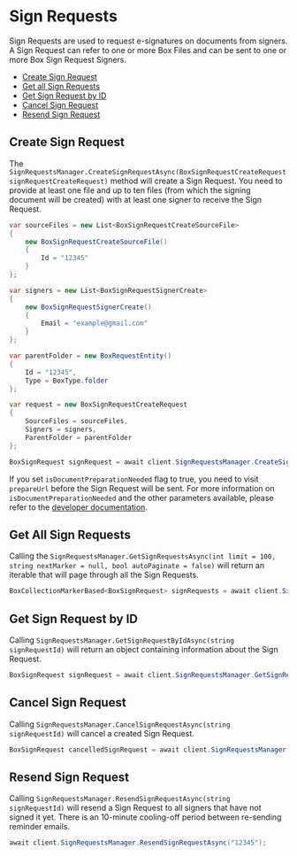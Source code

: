 Sign Requests
==================

Sign Requests are used to request e-signatures on documents from signers.  
A Sign Request can refer to one or more Box Files and can be sent to one or more Box Sign Request Signers.

<!-- START doctoc generated TOC please keep comment here to allow auto update -->
<!-- DON'T EDIT THIS SECTION, INSTEAD RE-RUN doctoc TO UPDATE -->


- [Create Sign Request](#create-sign-request)
- [Get all Sign Requests](#get-all-sign-requests)
- [Get Sign Request by ID](#get-sign-request-by-id)
- [Cancel Sign Request](#cancel-sign-request)
- [Resend Sign Request](#resend-sign-request)

<!-- END doctoc generated TOC please keep comment here to allow auto update -->

Create Sign Request
------------------------

The `SignRequestsManager.CreateSignRequestAsync(BoxSignRequestCreateRequest signRequestCreateRequest)`
method will create a Sign Request. You need to provide at least one file and up to ten files (from which the signing document will be created) with at least one signer to receive the Sign Request.

<!-- sample post_sign_requests -->
```c#
var sourceFiles = new List<BoxSignRequestCreateSourceFile>
{
    new BoxSignRequestCreateSourceFile()
    {
        Id = "12345"
    }
};

var signers = new List<BoxSignRequestSignerCreate>
{
    new BoxSignRequestSignerCreate()
    {
        Email = "example@gmail.com"
    }
};

var parentFolder = new BoxRequestEntity()
{
    Id = "12345",
    Type = BoxType.folder
};

var request = new BoxSignRequestCreateRequest
{
    SourceFiles = sourceFiles,
    Signers = signers,
    ParentFolder = parentFolder
};

BoxSignRequest signRequest = await client.SignRequestsManager.CreateSignRequestAsync(request);
```

If you set ```isDocumentPreparationNeeded``` flag to true, you need to visit ```prepareUrl``` before the Sign Request will be sent. 
For more information on ```isDocumentPreparationNeeded``` and the other parameters available, please refer to the [developer documentation](https://developer.box.com/guides/sign-request/).

Get All Sign Requests
------------------------

Calling the `SignRequestsManager.GetSignRequestsAsync(int limit = 100, string nextMarker = null, bool autoPaginate = false)`
will return an iterable that will page through all the Sign Requests.

<!-- sample get_sign_requests -->
```c#
BoxCollectionMarkerBased<BoxSignRequest> signRequests = await client.SignRequestsManager.GetSignRequestsAsync();
```

Get Sign Request by ID
------------------------

Calling `SignRequestsManager.GetSignRequestByIdAsync(string signRequestId)` will return an object
containing information about the Sign Request.

<!-- sample get_sign_requests_id -->
```c#
BoxSignRequest signRequest = await client.SignRequestsManager.GetSignRequestByIdAsync("12345");
```

Cancel Sign Request
------------------------

Calling `SignRequestsManager.CancelSignRequestAsync(string signRequestId)` will cancel a created Sign Request.

<!-- sample post_sign_requests_id_cancel -->
```c#
BoxSignRequest cancelledSignRequest = await client.SignRequestsManager.CancelSignRequestAsync("12345");
```

Resend Sign Request
------------------------

Calling `SignRequestsManager.ResendSignRequestAsync(string signRequestId)` will resend a Sign Request to all signers that have not signed it yet.
There is an 10-minute cooling-off period between re-sending reminder emails.

<!-- sample post_sign_requests_id_resend -->
```c#
await client.SignRequestsManager.ResendSignRequestAsync("12345");
```
